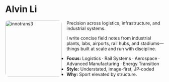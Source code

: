 # Alvin Li

<img src="/alvin-site/JPG_VID/innotrans3.jpg" alt="innotrans3" width="180" align="left" style="margin-right:15px; border-radius:10px;" />

Precision across logistics, infrastructure, and industrial systems.

I write concise field notes from industrial plants, labs, airports, rail hubs, and stadiums—
things built at scale and run with discipline.

- **Focus:** Logistics · Rail Systems · Aerospace · Advanced Manufacturing · Energy Transition
- **Style:** Understated, image-first, JP-coded
- **Why:** Sport elevated by structure.
